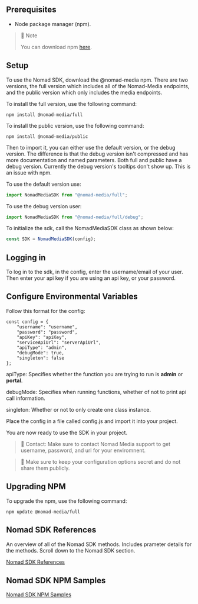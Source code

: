 ## Prerequisites

- Node package manager (npm).

> 📘 Note
> 
> You can download npm [here](https://nodejs.org/en/download).

## Setup

To use the Nomad SDK, download the @nomad-media npm. There are two versions, the full version which includes all of the Nomad-Media endpoints, and the public version which only includes the media endpoints.

To install the full version, use the following command:
```shell
npm install @nomad-media/full
```

To install the public version, use the following command:
```shell
npm install @nomad-media/public
```

Then to import it, you can either use the default version, or the debug version. The difference is that the debug version isn't compressed and has more documentation and named parameters. Both full and public have a debug version. Currently the debug version's tooltips don't show up. This is an issue with npm.

To use the default version use:

```javascript
import NomadMediaSDK from "@nomad-media/full";
```

To use the debug version user:

```javascript
import NomadMediaSDK from "@nomad-media/full/debug";
```

To initialize the sdk, call the NomadMediaSDK class as shown below:

```javascript
const SDK = NomadMediaSDK(config);
```

## Logging in

To log in to the sdk, in the config, enter the username/email of your user. Then enter your api key if you are using an api key, or your password.

## Configure Environmental Variables

Follow this format for the config:

```
const config = {
    "username": "username",
    "password": "password",
    "apiKey": "apiKey",
    "serviceApiUrl": "serverApiUrl",
    "apiType": "admin",
    "debugMode": true,
    "singleton": false
};
```

apiType: Specifies whether the function you are trying to run is **admin** or **portal**.

debugMode: Specifies when running functions, whether of not to print api call information.

singleton: Whether or not to only create one class instance.

Place the config in a file called config.js and import it into your project.

You are now ready to use the SDK in your project.

> 📘 Contact: Make sure to contact Nomad Media support to get username, password, and url for your enviromnent.

> 🚧 Make sure to keep your configuration options secret and do not share them publicly.

## Upgrading NPM

To upgrade the npm, use the following command:

```shell
npm update @nomad-media/full
```

## Nomad SDK References

An overview of all of the Nomad SDK methods. Includes prameter details for the methods. Scroll down to the Nomad SDK section.

[Nomad SDK References](https://developer.nomad-cms.com/reference)

## Nomad SDK NPM Samples

[Nomad SDK NPM Samples](https://github.com/Nomad-Media/samples-js)
